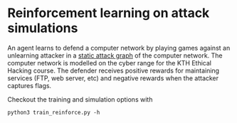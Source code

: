 # Reinforcement learning on attack simulations

An agent learns to defend a computer network by playing games against an unlearning attacker in a [static attack graph](graphviz.pdf) of the computer network. The computer network is modelled on the cyber range for the KTH Ethical Hacking course. The defender receives positive rewards for maintaining services (FTP, web server, etc) and negative rewards when the attacker captures flags. 

Checkout the training and simulation options with 

```
python3 train_reinforce.py -h
```
